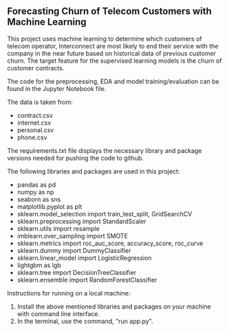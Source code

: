 ## Forecasting Churn of Telecom Customers with Machine Learning

This project uses machine learning to determine which customers of telecom operator, Interconnect are most likely to end their service with the company in the near future based on historical data of previous customer churn. The target feature for the supervised learning models is the churn of customer contracts. 

The code for the preprocessing, EDA and model training/evaluation can be found in the Jupyter Notebook file.

The data is taken from: 
- contract.csv
- internet.csv
- personal.csv
- phone.csv

The requirements.txt file displays the necessary library and package versions needed for pushing the code to github. 

The following libraries and packages are used in this project:
- pandas as pd
- numpy as np
- seaborn as sns
- matplotlib.pyplot as plt
- sklearn.model_selection import train_test_split, GridSearchCV
- sklearn.preprocessing import StandardScaler
- sklearn.utils import resample
- imblearn.over_sampling import SMOTE
- sklearn.metrics import roc_auc_score, accuracy_score, roc_curve
- sklearn.dummy import DummyClassifier
- sklearn.linear_model import LogisticRegression
- lightgbm as lgb
- sklearn.tree import DecisionTreeClassifier
- sklearn.ensemble import RandomForestClassifier

Instructions for running on a local machine:

1. Install the above mentioned libraries and packages on your machine with command line interface.
2. In the terminal, use the command, "run app.py".

